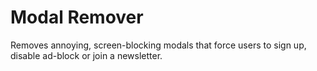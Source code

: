 # Modal Remover
Removes annoying, screen-blocking modals that force users to sign up, disable ad-block or join a newsletter.